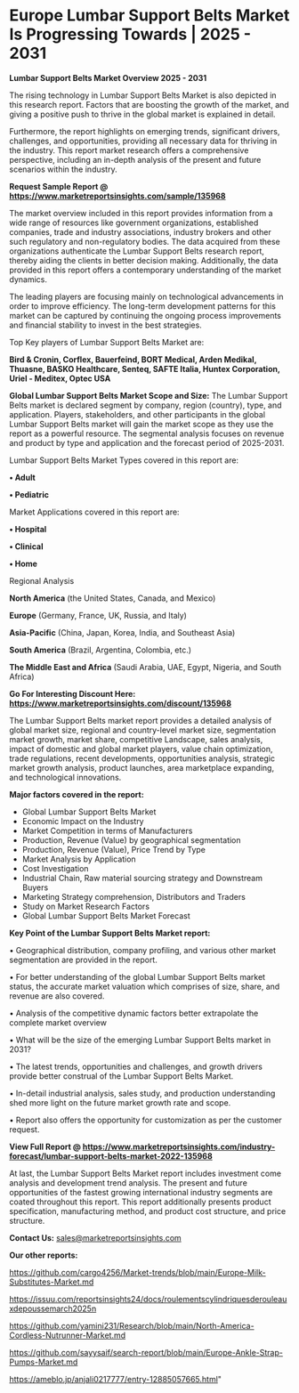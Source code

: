 # Europe Lumbar Support Belts Market Is Progressing Towards | 2025 - 2031

<Strong> Lumbar Support Belts Market Overview 2025 - 2031</strong>

The rising technology in Lumbar Support Belts Market is also depicted in this research report. Factors that are boosting the growth of the market, and giving a positive push to thrive in the global market is explained in detail.

Furthermore, the report highlights on emerging trends, significant drivers, challenges, and opportunities, providing all necessary data for thriving in the industry. This report market research offers a comprehensive perspective, including an in-depth analysis of the present and future scenarios within the industry.

<strong>Request Sample Report @ <a href=https://www.marketreportsinsights.com/sample/135968>https://www.marketreportsinsights.com/sample/135968</a></strong>

The market overview included in this report provides information from a wide range of resources like government organizations, established companies, trade and industry associations, industry brokers and other such regulatory and non-regulatory bodies. The data acquired from these organizations authenticate the Lumbar Support Belts research report, thereby aiding the clients in better decision making. Additionally, the data provided in this report offers a contemporary understanding of the market dynamics.

The leading players are focusing mainly on technological advancements in order to improve efficiency. The long-term development patterns for this market can be captured by continuing the ongoing process improvements and financial stability to invest in the best strategies.

Top Key players of Lumbar Support Belts Market are:

<strong>Bird & Cronin, Corflex, Bauerfeind, BORT Medical, Arden Medikal, Thuasne, BASKO Healthcare, Senteq, SAFTE Italia, Huntex Corporation, Uriel - Meditex, Optec USA</strong>

<strong><b>Global Lumbar Support Belts Market Scope and Size:</b></strong>
The Lumbar Support Belts market is declared segment by company, region (country), type, and application. Players, stakeholders, and other participants in the global Lumbar Support Belts market will gain the market scope as they use the report as a powerful resource. The segmental analysis focuses on revenue and product by type and application and the forecast period of 2025-2031.

Lumbar Support Belts Market Types covered in this report are:

<strong>• Adult

• Pediatric</strong>

Market Applications covered in this report are:

<strong>• Hospital

• Clinical

• Home</strong> 

Regional Analysis

<strong>North America</strong> (the United States, Canada, and Mexico)

<strong>Europe</strong> (Germany, France, UK, Russia, and Italy)

<strong>Asia-Pacific</strong> (China, Japan, Korea, India, and Southeast Asia)

<strong>South America</strong> (Brazil, Argentina, Colombia, etc.)

<strong>The Middle East and Africa</strong> (Saudi Arabia, UAE, Egypt, Nigeria, and South Africa)

<strong>Go For Interesting Discount Here: <a href=https://www.marketreportsinsights.com/discount/135968>https://www.marketreportsinsights.com/discount/135968</a></strong>

The Lumbar Support Belts market report provides a detailed analysis of global market size, regional and country-level market size, segmentation market growth, market share, competitive Landscape, sales analysis, impact of domestic and global market players, value chain optimization, trade regulations, recent developments, opportunities analysis, strategic market growth analysis, product launches, area marketplace expanding, and technological innovations.

<strong><b>Major factors covered in the report:</b></strong>
<ul>
  <li>Global Lumbar Support Belts Market </li>
  <li>Economic Impact on the Industry</li>
  <li>Market Competition in terms of Manufacturers</li>
  <li>Production, Revenue (Value) by geographical segmentation</li>
  <li>Production, Revenue (Value), Price Trend by Type</li>
  <li>Market Analysis by Application</li>
  <li>Cost Investigation</li>
  <li>Industrial Chain, Raw material sourcing strategy and Downstream Buyers</li>
  <li>Marketing Strategy comprehension, Distributors and Traders</li>
  <li>Study on Market Research Factors</li>
  <li>Global Lumbar Support Belts Market Forecast</li>
</ul>

<strong><b>Key Point of the Lumbar Support Belts Market report:</b></strong>

• Geographical distribution, company profiling, and various other market segmentation are provided in the report.

• For better understanding of the global Lumbar Support Belts market status, the accurate market valuation which comprises of size, share, and revenue are also covered.

• Analysis of the competitive dynamic factors better extrapolate the complete market overview

• What will be the size of the emerging Lumbar Support Belts market in 2031?

• The latest trends, opportunities and challenges, and growth drivers provide better construal of the Lumbar Support Belts Market.

• In-detail industrial analysis, sales study, and production understanding shed more light on the future market growth rate and scope.

• Report also offers the opportunity for customization as per the customer request.

<strong><b>View Full Report @ <a href=https://www.marketreportsinsights.com/industry-forecast/lumbar-support-belts-market-2022-135968>https://www.marketreportsinsights.com/industry-forecast/lumbar-support-belts-market-2022-135968</a></b></strong>


At last, the Lumbar Support Belts Market report includes investment come analysis and development trend analysis. The present and future opportunities of the fastest growing international industry segments are coated throughout this report. This report additionally presents product specification, manufacturing method, and product cost structure, and price structure.

<strong>Contact Us:</strong>
sales@marketreportsinsights.com

<strong>Our other reports:</strong>

<a href=https://github.com/cargo4256/Market-trends/blob/main/Europe-Milk-Substitutes-Market.md>https://github.com/cargo4256/Market-trends/blob/main/Europe-Milk-Substitutes-Market.md</a>

<a href=https://issuu.com/reportsinsights24/docs/roulementscylindriquesderouleauxdepoussemarch2025n>https://issuu.com/reportsinsights24/docs/roulementscylindriquesderouleauxdepoussemarch2025n</a>

<a href=https://github.com/yamini231/Research/blob/main/North-America-Cordless-Nutrunner-Market.md>https://github.com/yamini231/Research/blob/main/North-America-Cordless-Nutrunner-Market.md</a>

<a href=https://github.com/sayysaif/search-report/blob/main/Europe-Ankle-Strap-Pumps-Market.md>https://github.com/sayysaif/search-report/blob/main/Europe-Ankle-Strap-Pumps-Market.md</a>

<a href=https://ameblo.jp/anjali0217777/entry-12885057665.html>https://ameblo.jp/anjali0217777/entry-12885057665.html</a>"

